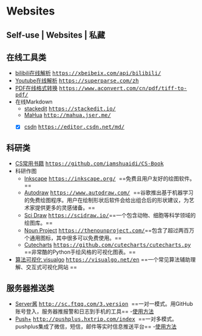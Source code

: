 # Websites
## Self-use | Websites | 私藏

## 在线工具类
 - [bilibili在线解析](https://xbeibeix.com/api/bilibili/)  <kbd>https://xbeibeix.com/api/bilibili/ </kbd>
 - [Youtube在线解析](https://superparse.com/zh)  <kbd>https://superparse.com/zh </kbd>
 - [PDF在线格式转换](https://www.aconvert.com/cn/pdf/tiff-to-pdf/)  <kbd>https://www.aconvert.com/cn/pdf/tiff-to-pdf/</kbd>
 - 在线Markdown
    - [stackedit](https://stackedit.io/)  <kbd>https://stackedit.io/ </kbd>
    - [MaHua](http://mahua.jser.me/ ) <kbd>http://mahua.jser.me/ </kbd>
    - [x]  [csdn](https://editor.csdn.net/md/#fn2)  <kbd>https://editor.csdn.net/md/ </kbd>
  

## 科研类
- [CS常用书籍](https://github.com/iamshuaidi/CS-Book)  <kbd>https://github.com/iamshuaidi/CS-Book </kbd>
- 科研作图
  - [Inkscape](https://inkscape.org/)  <kbd>https://inkscape.org/ </kbd>==免费且用户友好的绘图软件。==
  - [Autodraw](https://www.autodraw.com/)  <kbd>https://www.autodraw.com/ </kbd>==谷歌推出基于机器学习的免费绘图程序。用户在绘制形状后软件会给出组合后的形状建议，为艺术家提供更多的灵感储备。==
  - [Sci Draw](https://scidraw.io/)  <kbd>https://scidraw.io/</kbd>==一个包含动物、细胞等科学领域的绘图库。==
  -  [Noun Project](https://thenounproject.com/)  <kbd>https://thenounproject.com/</kbd>==包含了超过两百万个通用图标，其中很多可以免费使用。==
  -  [Cutecharts](https://github.com/cutecharts/cutecharts.py)  <kbd>https://github.com/cutecharts/cutecharts.py </kbd>==非常酷的Python手绘风格的可视化图表。==
- [算法可视化 visualgo](https://visualgo.net/en)  <kbd>https://visualgo.net/en</kbd> ==一个常见算法辅助理解、交互式可视化网站 ==
 
## 服务器推送类
  - [Server酱](http://sc.ftqq.com/3.version)  <kbd>http://sc.ftqq.com/3.version </kbd> ==一对一模式。用GitHub账号登入，服务器推报警和日志到手机的工具==
     -[使用方法](https://blog.csdn.net/u013630017/article/details/81365896)  
  - [Push+](http://pushplus.hxtrip.com/index)  <kbd>http://pushplus.hxtrip.com/index </kbd> ==一对多模式。pushplus集成了微信，短信，邮件等实时信息推送平台==
    -[使用方法](https://blog.csdn.net/weixin_44655649/article/details/105529967)  